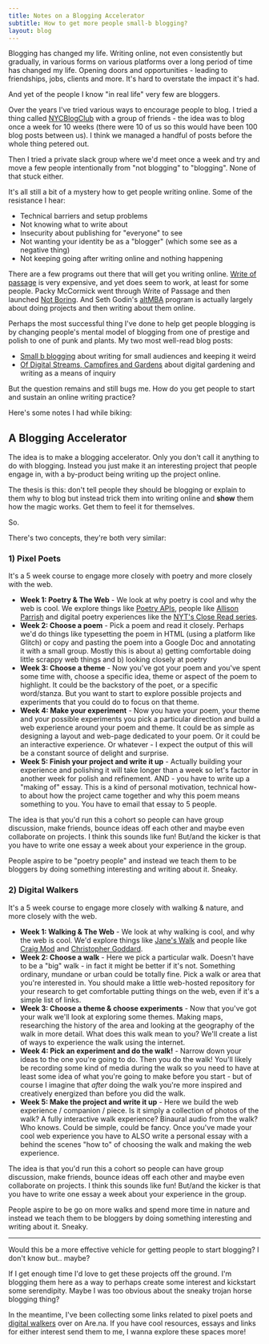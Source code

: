 ```yaml
---
title: Notes on a Blogging Accelerator
subtitle: How to get more people small-b blogging?
layout: blog
---
```


Blogging has changed my life. Writing online, not even consistently but gradually, in various forms on various platforms over a long period of time has changed my life. Opening doors and opportunities - leading to friendships, jobs, clients and more. It's hard to overstate the impact it's had.

And yet of the people I know "in real life" very few are bloggers.

Over the years I've tried various ways to encourage people to blog. I tried a thing called [NYCBlogClub](https://tomcritchlow.com/2015/09/03/nycblogclub/) with a group of friends - the idea was to blog once a week for 10 weeks (there were 10 of us so this would have been 100 blog posts between us). I think we managed a handful of posts before the whole thing petered out.

Then I tried a private slack group where we'd meet once a week and try and move a few people intentionally from "not blogging" to "blogging". None of that stuck either.

It's all still a bit of a mystery how to get people writing online. Some of the resistance I hear:

- Technical barriers and setup problems 
- Not knowing what to write about
- Insecurity about publishing for "everyone" to see
- Not wanting your identity be as a "blogger" (which some see as a negative thing)
- Not keeping going after writing online and nothing happening 

There are a few programs out there that will get you writing online. [Write of passage](https://writeofpassage.school/) is very expensive, and yet does seem to work, at least for some people. Packy McCormick went through Write of Passage and then launched [Not Boring](https://www.notboring.co/). And Seth Godin's [altMBA](https://altmba.com/) program is actually largely about doing projects and then writing about them online.

Perhaps the most successful thing I've done to help get people blogging is by changing people's mental model of blogging from one of prestige and polish to one of punk and plants. My two most well-read blog posts:

- [Small b blogging](https://tomcritchlow.com/2018/02/23/small-b-blogging/) about writing for small audiences and keeping it weird
- [Of Digital Streams, Campfires and Gardens](https://tomcritchlow.com/2018/10/10/of-gardens-and-wikis/) about digital gardening and writing as a means of inquiry

But the question remains and still bugs me. How do you get people to start and sustain an online writing practice?

Here's some notes I had while biking:

## A Blogging Accelerator

The idea is to make a blogging accelerator. Only you don't call it anything to do with blogging. Instead you just make it an interesting project that people engage in, with a by-product being writing up the project online.

The thesis is this: don't tell people they should be blogging or explain to them why to blog but instead trick them into writing online and **show** them how the magic works. Get them to feel it for themselves.

So.

There's two concepts, they're both very similar:

### 1) Pixel Poets

It's a 5 week course to engage more closely with poetry and more closely with the web.

- **Week 1: Poetry & The Web** - We look at why poetry is cool and why the web is cool. We explore things like [Poetry APIs](https://poetrydb.org/index.html), people like [Allison Parrish](https://www.decontextualize.com/) and digital poetry experiences like the [NYT's Close Read series](https://tomcritchlow.com/2022/03/15/holding-scrolling-attention/).
- **Week 2: Choose a poem** - Pick a poem and read it closely. Perhaps we'd do things like typesetting the poem in HTML (using a platform like Glitch) or copy and pasting the poem into a Google Doc and annotating it with a small group. Mostly this is about a) getting comfortable doing little scrappy web things and b) looking closely at poetry
- **Week 3: Choose a theme** - Now you've got your poem and you've spent some time with, choose a specific idea, theme or aspect of the poem to highlight. It could be the backstory of the poet, or a specific word/stanza. But you want to start to explore possible projects and experiments that you could do to focus on that theme.
- **Week 4: Make your experiment** - Now you have your poem, your theme and your possible experiments you pick a particular direction and build a web experience around your poem and theme. It could be as simple as designing a layout and web-page dedicated to your poem. Or it could be an interactive experience. Or whatever - I expect the output of this will be a constant source of delight and surprise.
- **Week 5: Finish your project and write it up** - Actually building your experience and polishing it will take longer than a week so let's factor in another week for polish and refinement. AND - you have to write up a "making of" essay. This is a kind of personal motivation, technical how-to about how the project came together and why this poem means something to you. You have to email that essay to 5 people.

The idea is that you'd run this a cohort so people can have group discussion, make friends, bounce ideas off each other and maybe even collaborate on projects. I think this sounds like fun! But/and the kicker is that you have to write one essay a week about your experience in the group.

People aspire to be "poetry people" and instead we teach them to be bloggers by doing something interesting and writing about it. Sneaky.

### 2) Digital Walkers

It's a 5 week course to engage more closely with walking & nature, and more closely with the web.

- **Week 1: Walking & The Web** - We look at why walking is cool, and why the web is cool. We'd explore things like [Jane's Walk](https://janeswalk.org/) and people like [Craig Mod](https://craigmod.com/) and [Christopher Goddard](https://christophergoddard.net/).
- **Week 2: Choose a walk** - Here we pick a particular walk. Doesn't have to be a "big" walk - in fact it might be better if it's not. Something ordinary, mundane or urban could be totally fine. Pick a walk or area that you're interested in. You should make a little web-hosted repository for your research to get comfortable putting things on the web, even if it's a simple list of links.
- **Week 3: Choose a theme & choose experiments** - Now that you've got your walk we'll look at exploring some themes. Making maps, researching the history of the area and looking at the geography of the walk in more detail. What does this walk mean to you? We'll create a list of ways to experience the walk using the internet.
- **Week 4: Pick an experiment and do the walk!** - Narrow down your ideas to the one you're going to do. Then you do the walk! You'll likely be recording some kind of media during the walk so you need to have at least some idea of what you're going to make before you start - but of course I imagine that *after* doing the walk you're more inspired and creatively energized than before you did the walk.
- **Week 5: Make the project and write it up** - Here we build the web experience / companion / piece. Is it simply a collection of photos of the walk? A fully interactive walk experience? Binaural audio from the walk? Who knows. Could be simple, could be fancy. Once you've made your cool web experience you have to ALSO write a personal essay with a behind the scenes "how to" of choosing the walk and making the web experience.

The idea is that you'd run this a cohort so people can have group discussion, make friends, bounce ideas off each other and maybe even collaborate on projects. I think this sounds like fun! But/and the kicker is that you have to write one essay a week about your experience in the group.

People aspire to be go on more walks and spend more time in nature and instead we teach them to be bloggers by doing something interesting and writing about it. Sneaky.

---

Would this be a more effective vehicle for getting people to start blogging? I don't know but.. maybe?

If I get enough time I'd love to get these projects off the ground. I'm blogging them here as a way to perhaps create some interest and kickstart some serendipity. Maybe I was too obvious about the sneaky trojan horse blogging thing?

In the meantime, I've been collecting some links related to pixel poets and [digital walkers](https://www.are.na/tom-critchlow/digital-walkers) over on Are.na. If you have cool resources, essays and links for either interest send them to me, I wanna explore these spaces more!